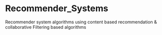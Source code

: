 # Recommender_Systems
Recommender system algorithms using content based recommendation &amp; collaborative Filtering based algorithms
